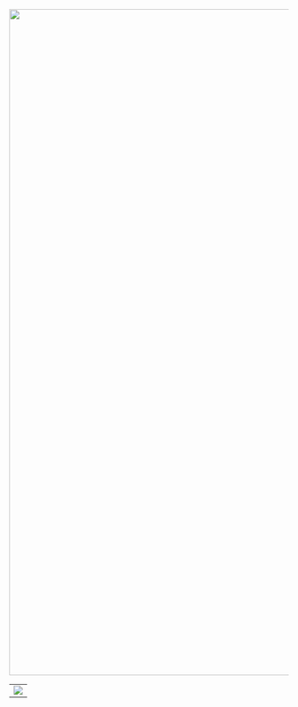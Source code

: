 <table align="center">
    <img src='https://cottonwind.com/static/_media/images/art/2023/%E3%82%8F%E3%81%9F%E3%81%8B%E3%81%9C%E3%81%8F%E3%82%93%E3%81%AE%E8%B3%87%E6%96%99.webp' width="1920" height="1200" />
    <td><img src="https://github-readme-stats.vercel.app/api?username=kouwtkz&layout=compact&hide_border=ture&show_icons=ture&bg_color=FFFFFF00&icon_color=CECEFF&text_color=B0CBE7&title_color=96CCE7&count_private=ture"/></td>
  </tr>
